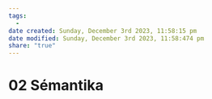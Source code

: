 ```yaml
---
tags:
  - 
date created: Sunday, December 3rd 2023, 11:58:15 pm
date modified: Sunday, December 3rd 2023, 11:58:474 pm
share: "true"
---
```


# 02 Sémantika